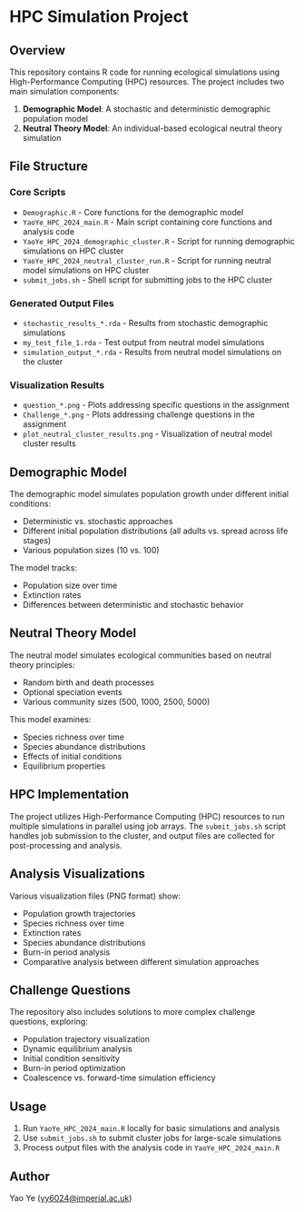 # HPC Simulation Project

## Overview
This repository contains R code for running ecological simulations using High-Performance Computing (HPC) resources. The project includes two main simulation components:

1. **Demographic Model**: A stochastic and deterministic demographic population model
2. **Neutral Theory Model**: An individual-based ecological neutral theory simulation

## File Structure

### Core Scripts
- `Demographic.R` - Core functions for the demographic model
- `YaoYe_HPC_2024_main.R` - Main script containing core functions and analysis code
- `YaoYe_HPC_2024_demographic_cluster.R` - Script for running demographic simulations on HPC cluster
- `YaoYe_HPC_2024_neutral_cluster_run.R` - Script for running neutral model simulations on HPC cluster
- `submit_jobs.sh` - Shell script for submitting jobs to the HPC cluster

### Generated Output Files
- `stochastic_results_*.rda` - Results from stochastic demographic simulations
- `my_test_file_1.rda` - Test output from neutral model simulations
- `simulation_output_*.rda` - Results from neutral model simulations on the cluster

### Visualization Results
- `question_*.png` - Plots addressing specific questions in the assignment
- `Challenge_*.png` - Plots addressing challenge questions in the assignment
- `plot_neutral_cluster_results.png` - Visualization of neutral model cluster results

## Demographic Model

The demographic model simulates population growth under different initial conditions:
- Deterministic vs. stochastic approaches
- Different initial population distributions (all adults vs. spread across life stages)
- Various population sizes (10 vs. 100)

The model tracks:
- Population size over time
- Extinction rates
- Differences between deterministic and stochastic behavior

## Neutral Theory Model

The neutral model simulates ecological communities based on neutral theory principles:
- Random birth and death processes
- Optional speciation events
- Various community sizes (500, 1000, 2500, 5000)

This model examines:
- Species richness over time
- Species abundance distributions
- Effects of initial conditions
- Equilibrium properties

## HPC Implementation

The project utilizes High-Performance Computing (HPC) resources to run multiple simulations in parallel using job arrays. The `submit_jobs.sh` script handles job submission to the cluster, and output files are collected for post-processing and analysis.

## Analysis Visualizations

Various visualization files (PNG format) show:
- Population growth trajectories
- Species richness over time
- Extinction rates
- Species abundance distributions
- Burn-in period analysis
- Comparative analysis between different simulation approaches

## Challenge Questions

The repository also includes solutions to more complex challenge questions, exploring:
- Population trajectory visualization
- Dynamic equilibrium analysis
- Initial condition sensitivity
- Burn-in period optimization
- Coalescence vs. forward-time simulation efficiency

## Usage

1. Run `YaoYe_HPC_2024_main.R` locally for basic simulations and analysis
2. Use `submit_jobs.sh` to submit cluster jobs for large-scale simulations
3. Process output files with the analysis code in `YaoYe_HPC_2024_main.R`

## Author

Yao Ye (yy6024@imperial.ac.uk)
